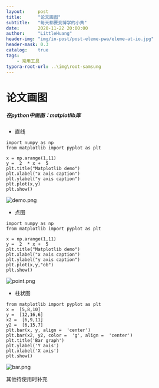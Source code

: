 ```yaml
---
layout:     post
title:      "论文画图"
subtitle:   "每天都要变博学的小黄"
date:       2020-11-22 20:00:00
author:     "LittleHuang"
header-img: "img/in-post/post-eleme-pwa/eleme-at-io.jpg"
header-mask: 0.3
catalog:    true
tags:
    - 常用工具
typora-root-url: ..\img\root-samsung
---
```


# 论文画图

##### 在python中画图：matplotlib库

- 直线

```
import numpy as np 
from matplotlib import pyplot as plt 
 
x = np.arange(1,11) 
y =  2  * x +  5 
plt.title("Matplotlib demo") 
plt.xlabel("x axis caption") 
plt.ylabel("y axis caption") 
plt.plot(x,y) 
plt.show()
```



![demo.png](https://i.loli.net/2020/11/22/5flLbI1qBVSysWi.png)

- 点图

```
import numpy as np 
from matplotlib import pyplot as plt 
 
x = np.arange(1,11) 
y =  2  * x +  5 
plt.title("Matplotlib demo") 
plt.xlabel("x axis caption") 
plt.ylabel("y axis caption") 
plt.plot(x,y,"ob") 
plt.show()
```

![point.png](https://i.loli.net/2020/11/22/oVjk47lFUP3giRG.png)

- 柱状图

```
from matplotlib import pyplot as plt 
x =  [5,8,10] 
y =  [12,16,6] 
x2 =  [6,9,11] 
y2 =  [6,15,7] 
plt.bar(x, y, align =  'center') 
plt.bar(x2, y2, color =  'g', align =  'center') 
plt.title('Bar graph') 
plt.ylabel('Y axis') 
plt.xlabel('X axis') 
plt.show()
```

![bar.png](https://i.loli.net/2020/11/22/hN5bnUP97YmAyEp.png)

其他待使用时补充